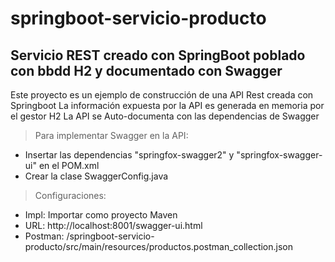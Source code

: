 # springboot-servicio-producto
## Servicio REST creado con SpringBoot poblado con bbdd H2 y documentado con Swagger

Este proyecto es un ejemplo de construcción de una API Rest creada con Springboot 
La información expuesta por la API es generada en memoria por el gestor H2
La API se Auto-documenta con las dependencias de Swagger

> Para implementar Swagger en la API:
  - Insertar las dependencias "springfox-swagger2" y "springfox-swagger-ui" en el POM.xml
  - Crear la clase SwaggerConfig.java

> Configuraciones:
- Impl: Importar como proyecto Maven
- URL: http://localhost:8001/swagger-ui.html
- Postman: /springboot-servicio-producto/src/main/resources/productos.postman_collection.json


